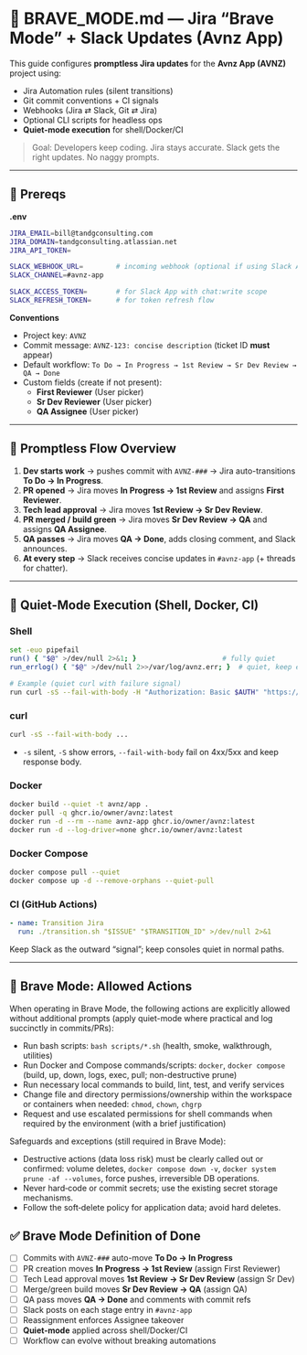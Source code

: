 # 🦾 BRAVE_MODE.md — Jira “Brave Mode” + Slack Updates (Avnz App)

This guide configures **promptless Jira updates** for the **Avnz App (AVNZ)** project using:
- Jira Automation rules (silent transitions)
- Git commit conventions + CI signals
- Webhooks (Jira ⇄ Slack, Git ⇄ Jira)
- Optional CLI scripts for headless ops
- **Quiet-mode execution** for shell/Docker/CI

> Goal: Developers keep coding. Jira stays accurate. Slack gets the right updates. No naggy prompts.

---

## 🔐 Prereqs

**.env**
```bash
JIRA_EMAIL=bill@tandgconsulting.com
JIRA_DOMAIN=tandgconsulting.atlassian.net
JIRA_API_TOKEN=

SLACK_WEBHOOK_URL=        # incoming webhook (optional if using Slack App)
SLACK_CHANNEL=#avnz-app

SLACK_ACCESS_TOKEN=       # for Slack App with chat:write scope
SLACK_REFRESH_TOKEN=      # for token refresh flow
```

**Conventions**
- Project key: `AVNZ`
- Commit message: `AVNZ-123: concise description` (ticket ID **must** appear)
- Default workflow: `To Do → In Progress → 1st Review → Sr Dev Review → QA → Done`
- Custom fields (create if not present):
  - **First Reviewer** (User picker)
  - **Sr Dev Reviewer** (User picker)
  - **QA Assignee** (User picker)

---

## 🔄 Promptless Flow Overview

1. **Dev starts work** → pushes commit with `AVNZ-###` → Jira auto-transitions **To Do → In Progress**.  
2. **PR opened** → Jira moves **In Progress → 1st Review** and assigns **First Reviewer**.  
3. **Tech lead approval** → Jira moves **1st Review → Sr Dev Review**.  
4. **PR merged / build green** → Jira moves **Sr Dev Review → QA** and assigns **QA Assignee**.  
5. **QA passes** → Jira moves **QA → Done**, adds closing comment, and Slack announces.  
6. **At every step** → Slack receives concise updates in `#avnz-app` (+ threads for chatter).  

---

## 🤫 Quiet-Mode Execution (Shell, Docker, CI)

### Shell
```bash
set -euo pipefail
run() { "$@" >/dev/null 2>&1; }                     # fully quiet
run_errlog() { "$@" >/dev/null 2>>/var/log/avnz.err; }  # quiet, keep errors

# Example (quiet curl with failure signal)
run curl -sS --fail-with-body -H "Authorization: Basic $AUTH" "https://$JIRA_DOMAIN/rest/api/3/myself" || echo "curl failed" >&2
```

### curl
```bash
curl -sS --fail-with-body ...
```
- `-s` silent, `-S` show errors, `--fail-with-body` fail on 4xx/5xx and keep response body.

### Docker
```bash
docker build --quiet -t avnz/app .
docker pull -q ghcr.io/owner/avnz:latest
docker run -d --rm --name avnz-app ghcr.io/owner/avnz:latest
docker run -d --log-driver=none ghcr.io/owner/avnz:latest
```

### Docker Compose
```bash
docker compose pull --quiet
docker compose up -d --remove-orphans --quiet-pull
```

### CI (GitHub Actions)
```yaml
- name: Transition Jira
  run: ./transition.sh "$ISSUE" "$TRANSITION_ID" >/dev/null 2>&1
```

Keep Slack as the outward “signal”; keep consoles quiet in normal paths.

---

## 🚀 Brave Mode: Allowed Actions

When operating in Brave Mode, the following actions are explicitly allowed without additional prompts (apply quiet-mode where practical and log succinctly in commits/PRs):

- Run bash scripts: `bash scripts/*.sh` (health, smoke, walkthrough, utilities)
- Run Docker and Compose commands/scripts: `docker`, `docker compose` (build, up, down, logs, exec, pull; non-destructive prune)
- Run necessary local commands to build, lint, test, and verify services
- Change file and directory permissions/ownership within the workspace or containers when needed: `chmod`, `chown`, `chgrp`
- Request and use escalated permissions for shell commands when required by the environment (with a brief justification)

Safeguards and exceptions (still required in Brave Mode):

- Destructive actions (data loss risk) must be clearly called out or confirmed: volume deletes, `docker compose down -v`, `docker system prune -af --volumes`, force pushes, irreversible DB operations.
- Never hard‑code or commit secrets; use the existing secret storage mechanisms.
- Follow the soft‑delete policy for application data; avoid hard deletes.

## ✅ Brave Mode Definition of Done

- [ ] Commits with `AVNZ-###` auto-move **To Do → In Progress**  
- [ ] PR creation moves **In Progress → 1st Review** (assign First Reviewer)  
- [ ] Tech Lead approval moves **1st Review → Sr Dev Review** (assign Sr Dev)  
- [ ] Merge/green build moves **Sr Dev Review → QA** (assign QA)  
- [ ] QA pass moves **QA → Done** and comments with commit refs  
- [ ] Slack posts on each stage entry in `#avnz-app`  
- [ ] Reassignment enforces Assignee takeover  
- [ ] **Quiet-mode** applied across shell/Docker/CI  
- [ ] Workflow can evolve without breaking automations
